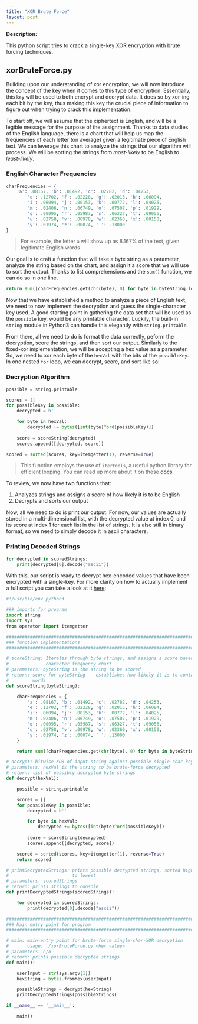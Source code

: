 ```yaml
---
title: "XOR Brute Force"
layout: post
---
```


**Description:**

This python script tries to crack a single-key XOR encryption with brute forcing techniques.


## xorBruteForce.py 

Building upon our understanding of xor encryption, we will now introduce the concept of the key when it comes to this type of encryption. Essentially, this `key` will be used to both encrypt and decrypt data. It does so by xor-ing each bit by the key, thus making this key the crucial piece of information to figure out when trying to crack this implementation. 

To start off, we will assume that the ciphertext is English, and will be a legible message for the purpose of the assignment. Thanks to data studies of the English language, there is a chart that will help us map the frequencies of each letter (on average) given a legitimate piece of English text. We can leverage this chart to analyze the strings that our algorithm will process. We will be sorting the strings from *most-likely* to be English to *least-likely*.

### English Character Frequencies
```python
charFrequencies = {
	'a': .08167, 'b': .01492, 'c': .02782, 'd': .04253,
        'e': .12702, 'f': .02228, 'g': .02015, 'h': .06094,
        'i': .06094, 'j': .00153, 'k': .00772, 'l': .04025,
        'm': .02406, 'n': .06749, 'o': .07507, 'p': .01929,
        'q': .00095, 'r': .05987, 's': .06327, 't': .09056,
        'u': .02758, 'v': .00978, 'w': .02360, 'x': .00150,
        'y': .01974, 'z': .00074, ' ': .13000
}
```
> For example, the letter `a` will show up as 8.167% of the text, given legitimate English words

Our goal is to craft a function that will take a byte string as a parameter, analyze the string based on the chart, and assign it a score that we will use to sort the output. Thanks to list comprehensions and the `sum()` function, we can do so in one line.
```python
return sum([charFrequencies.get(chr(byte), 0) for byte in byteString.lower()])
```

Now that we have established a method to analyze a piece of English text, we need to now implement the decryption and guess the single-character key used. A good starting point in gathering the data set that will be used as the `possible` key, would be any printable character. Luckily, the built-in `string` module in Python3 can handle this elegantly with `string.printable`. 

From there, all we need to do is format the data correctly, peform the decryption, score the strings, and then sort our output. Similarly to the fixed-xor implementation, we will be accepting a hex value as a parameter. So, we need to xor each byte of the `hexVal` with the bits of the `possibleKey`. In one nested `for` loop, we can decrypt, score, and sort like so:

### Decryption Algorithm
```python
possible = string.printable

scores = []
for possibleKey in possible:
	decrypted = b''

	for byte in hexVal:
		decrypted += bytes([int(byte)^ord(possibleKey)])
			
	score = scoreString(decrypted)
	scores.append([decrypted, score])

scored = sorted(scores, key=itemgetter(1), reverse=True)
```
> This function employs the use of `itertools`, a useful python library for efficient looping. You can read up more about it on these [docs].

To review, we now have two functions that:
1. Analyzes strings and assigns a score of how likely it is to be English
2. Decrypts and sorts our output

Now, all we need to do is print our output. For now, our values are actually stored in a multi-dimensional list, with the decrypted value at index 0, and its score at index 1 for each list in the list of strings. It is also still in binary format, so we need to simply decode it in ascii characters.

### Printing Decoded Strings
```python
for decrypted in scoredStrings:
	print(decrypted[0].decode("ascii"))
```

With this, our script is ready to decrypt hex-encoded values that have been encrypted with a single-key. For more clarity on how to actually implement a full script you can take a look at it [here]:
```python
#!/usr/bin/env python3

### imports for program
import string
import sys
from operator import itemgetter

##################################################################################
### function implementations
##################################################################################

# scoreString: Iterates through byte strings, and assigns a score based on english
#              character frequency chart
# parameters: byteString is the string to be scored
# return: score for byteString -- establishes how likely it is to contain english 
#         words
def scoreString(byteString):

	charFrequencies = {
		'a': .08167, 'b': .01492, 'c': .02782, 'd': .04253,
        'e': .12702, 'f': .02228, 'g': .02015, 'h': .06094,
        'i': .06094, 'j': .00153, 'k': .00772, 'l': .04025,
        'm': .02406, 'n': .06749, 'o': .07507, 'p': .01929,
        'q': .00095, 'r': .05987, 's': .06327, 't': .09056,
        'u': .02758, 'v': .00978, 'w': .02360, 'x': .00150,
        'y': .01974, 'z': .00074, ' ': .13000
	}

	return sum([charFrequencies.get(chr(byte), 0) for byte in byteString.lower()])

# decrypt: bitwise XOR of input string against possible single-char key values
# parameters: hexVal is the string to be brute-force decrypted
# return: list of possibly decrypted byte strings
def decrypt(hexVal):

	possible = string.printable

	scores = []
	for possibleKey in possible:
		decrypted = b''

		for byte in hexVal:
			decrypted += bytes([int(byte)^ord(possibleKey)])
			
		score = scoreString(decrypted)
		scores.append([decrypted, score])

	scored = sorted(scores, key=itemgetter(1), reverse=True)
	return scored

# printDecryptedStrings: prints possible decrypted strings, sorted highest score
#                        to lowest
# parameters: scoredStrings
# return: prints strings to console
def printDecryptedStrings(scoredStrings):

	for decrypted in scoredStrings:
		print(decrypted[0].decode("ascii"))

##################################################################################
### Main entry point for program
##################################################################################

# main: main-entry point for brute-force single-char-XOR decryption
#       usage: ./xorBruteForce.py <hex value>
# parameters: n/a
# return: prints possible decrypted strings
def main():

	userInput = str(sys.argv[1])
	hexString = bytes.fromhex(userInput)

	possibleStrings = decrypt(hexString)
	printDecryptedStrings(possibleStrings)

if __name__ == '__main__':

	main()
```

[docs]: https://docs.python.org/3/library/itertools.html
[here]: https://github.com/colton-gabertan/SecurityShepherdLabs/blob/XOR-Brute-Force/xorBruteForce.py
